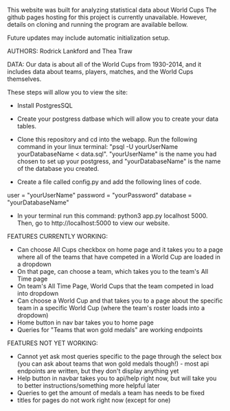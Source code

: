 
This website was built for analyzing statistical data about World Cups
The github pages hosting for this project is currently unavailable. However, details on cloning and running the program are available bellow.

Future updates may include automatic initialization setup.


AUTHORS: Rodrick Lankford and Thea Traw

DATA: Our data is about all of the World Cups from 1930-2014, and it includes data about teams, players, matches, and the World Cups themselves. 

These steps will allow you to view the site:
- Install PostgresSQL

- Create your postgress datbase which will allow you to create your data tables.

- Clone this repository and cd into the webapp. Run the following command in your linux terminal: "psql -U yourUserName yourDatabaseName < data.sql". "yourUserName" is the name you had chosen to set up your postgress, and "yourDatabaseName" is the name of the database you created.

- Create a file called config.py and add the following lines of code.

user = "yourUserName" 
password = "yourPassword" 
database = "yourDatabaseName"

- In your terminal run this command: python3 app.py localhost 5000. Then, go to http://localhost:5000 to view our website.

FEATURES CURRENTLY WORKING:
- Can choose All Cups checkbox on home page and it takes you to a page where all of the teams that have competed in a World Cup are loaded in a dropdown
- On that page, can choose a team, which takes you to the team's All Time page
- On team's All Time Page, World Cups that the team competed in load into dropdown
- Can choose a World Cup and that takes you to a page about the specific team in a specific World Cup (where the team's roster loads into a dropdown)
- Home button in nav bar takes you to home page
- Queries for "Teams that won gold medals" are working endpoints

FEATURES NOT YET WORKING:
- Cannot yet ask most queries specific to the page through the select box (you can ask about teams that won gold medals though!) - most api endpoints are written, but they don't display anything yet 
- Help button in navbar takes you to api/help right now, but will take you to better instructions/something more helpful later
- Queries to get the amount of medals a team has needs to be fixed
- titles for pages do not work right now (except for one)


